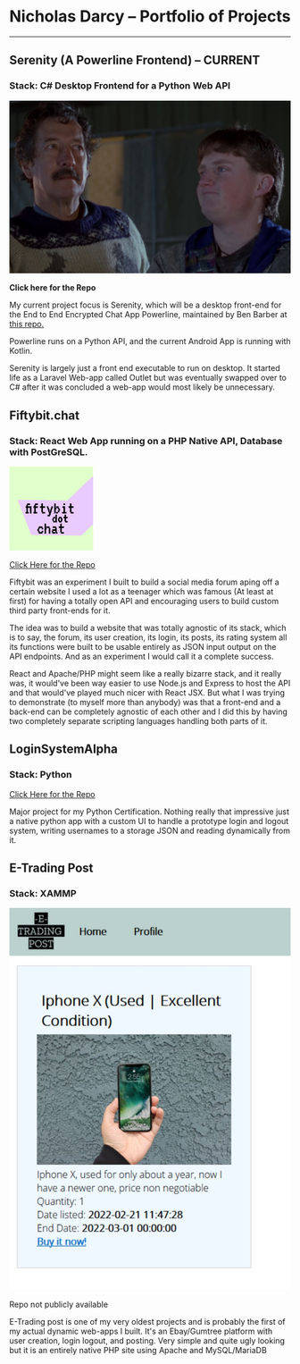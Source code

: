 
# Nicholas Darcy – Portfolio of Projects
---

## Serenity (A Powerline Frontend) – CURRENT
### Stack: C# Desktop Frontend for a Python Web API

![So Much Serenity](serenity.JPG)

**Click here for the Repo**

My current project focus is Serenity, which will be a desktop front-end for the End to End Encrypted Chat App Powerline, maintained by Ben Barber at [this repo.](https://github.com/ComfyTopHat/Powerline)

Powerline runs on a Python API, and the current Android App is running with Kotlin. 

Serenity is largely just a front end executable to run on desktop. It started life as a Laravel Web-app called Outlet but was eventually swapped over to C# after it was concluded a web-app would most likely be unnecessary.
## Fiftybit.chat

### Stack: React Web App running on a PHP Native API, Database with PostGreSQL.

![FiftyBit](protologo.png)

[Click Here for the Repo](https://github.com/Darcy-NR/fiftybit-chat) 

Fiftybit was an experiment I built to build a social media forum aping off a certain website I used a lot as a teenager which was famous (At least at first) for having a totally open API and encouraging users to build custom third party front-ends for it.

The idea was to build a website that was totally agnostic of its stack, which is to say, the forum, its user creation, its login, its posts, its rating system all its functions were built to be usable entirely as JSON input output on the API endpoints. And as an experiment I would call it a complete success.

React and Apache/PHP might seem like a really bizarre stack, and it really was, it would've been way easier to use Node.js and Express to host the API and that would've played much nicer with React JSX. But what I was trying to demonstrate (to myself more than anybody) was that a front-end and a back-end can be completely agnostic of each other and I did this by having two completely separate scripting languages handling both parts of it.

## LoginSystemAlpha

### Stack: Python

[Click Here for the Repo](https://github.com/Darcy-NR/login-system_alpha)

Major project for my Python Certification. Nothing really that impressive just a native python app with a custom UI to handle a prototype login and logout system, writing usernames to a storage JSON and reading dynamically from it.

## E-Trading Post

### Stack: XAMMP

![EtradingPost](etradepost.JPG)

Repo not publicly available

E-Trading post is one of my very oldest projects and is probably the first of my actual dynamic web-apps I built. It's an Ebay/Gumtree platform with user creation, login logout, and posting. Very simple and quite ugly looking but it is an entirely native PHP site using Apache and MySQL/MariaDB
